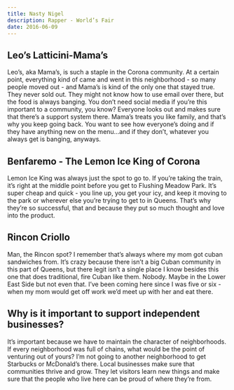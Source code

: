 ```yaml
---
title: Nasty Nigel
description: Rapper - World’s Fair
date: 2016-06-09
---
```


## Leo’s Latticini-Mama’s

Leo’s, aka Mama’s, is such a staple in the Corona community. At a certain point, everything kind of came and went in this neighborhood - so many people moved out - and Mama’s is kind of the only one that stayed true. They never sold out. They might not know how to use email over there, but the food is always banging. You don’t need social media if you’re this important to a community, you know? Everyone looks out and makes sure that there’s a support system there. Mama’s treats you like family, and that’s why you keep going back. You want to see how everyone’s doing and if they have anything new on the menu...and if they don’t, whatever you always get is banging, anyways.

## Benfaremo - The Lemon Ice King of Corona

Lemon Ice King was always just the spot to go to. If you’re taking the train, it’s right at the middle point before you get to Flushing Meadow Park. It’s super cheap and quick - you line up, you get your icy, and keep it moving to the park or wherever else you’re trying to get to in Queens. That’s why they’re so successful, that and because they put so much thought and love into the product.

## Rincon Criollo

Man, the Rincon spot? I remember that’s always where my mom got cuban sandwiches from. It’s crazy because there isn’t a big Cuban community in this part of Queens, but there legit isn’t a single place I know besides this one that does traditional, fire Cuban like them. Nobody. Maybe in the Lower East Side but not even that. I’ve been coming here since I was five or six - when my mom would get off work we’d meet up with her and eat there.

## Why is it important to support independent businesses?

It’s important because we have to maintain the character of neighborhoods. If every neighborhood was full of chains, what would be the point of venturing out of yours? I’m not going to another neighborhood to get Starbucks or McDonald’s there. Local businesses make sure that communities thrive and grow. They let visitors learn new things and make sure that the people who live here can be proud of where they’re from.


